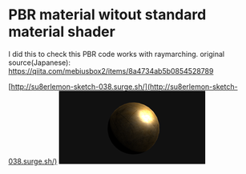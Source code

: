 # PBR material witout standard material shader

I did this to check this PBR code works with raymarching.
original source(Japanese): https://qiita.com/mebiusbox2/items/8a4734ab5b0854528789

[http://su8erlemon-sketch-038.surge.sh/](http://su8erlemon-sketch-038.surge.sh/)
![alt tag](https://github.com/su8erlemon/sketch/blob/master/038/ss.png)
